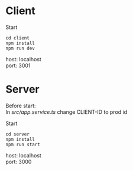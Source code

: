 # Client
Start
```
cd client
npm install
npm run dev
```
host: localhost\
port: 3001
# Server
Before start: \
In *src/app.service.ts* change CLIENT-ID to prod id

Start
```
cd server
npm install
npm run start
```
host: localhost\
port: 3000


